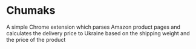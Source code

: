 # Chumaks
A simple Chrome extension which parses Amazon product pages and calculates the delivery price to Ukraine based on the shipping weight and the price of the product

